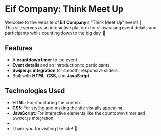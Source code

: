 # Eif Company: Think Meet Up

Welcome to the website of **Eif Company**’s "Think Meet Up" event! 🌟  
This site serves as an interactive platform for showcasing event details and participants while counting down to the big day. 🚀  

## Features
- A **countdown timer** to the event.  
- **Event details** and an introduction to participants.  
- **Swiper.js integration** for smooth, responsive sliders.  
- Built with **HTML**, **CSS**, and **JavaScript**.  

## Technologies Used
- **HTML**: For structuring the content.  
- **CSS**: For styling and making the site visually appealing.  
- **JavaScript**: For interactive elements like the countdown timer and Swiper.js integration.
- 
- Thank you for visiting the site! 🎉

